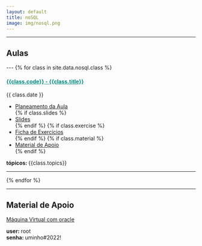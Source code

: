 ```yaml
---
layout: default
title: noSQL
image: img/nosql.png
---
```



<!--<h3 style="text-align:center;">Sistemas de Aprendizagem e Extração de Conhecimento</h3>-->

---
<h2> <i class="fa fa-file-o"></i> Aulas </h2>
---
{% for class in site.data.nosql.class %}

<h4> <span style="color: #048A81; text-decoration: underline;">{{class.code}} - {{class.title}}</span></h4>
<i class="fa fa-calendar"></i> {{ class.date }} 
<ul>
    <li> <a href="{{ class.plan }}" target='_blank'> Planeamento da Aula </a></li>
    {% if class.slides %} 
        <li> <a href="{{ class.slides }}" target='_blank'> Slides </a> </li>
    {% endif %}
    {% if class.exercise %} 
        <li> <a href="{{ class.exercise }}" target='_blank'> Ficha de Exercícios </a> </li>
    {% endif %}
    {% if class.material %} 
        <li> <a href="{{ class.material }}" target='_blank'> Material de Apoio </a> </li>
    {% endif %}
</ul>  
<strong> tópicos: </strong> {{class.topics}} 

---
{% endfor %}

---
<h2> Material de Apoio </h2>
<!--<h2> <i class="fa fa-hand-paper-o"></i> Trabalho Prático</h2>-->
<p> <a href="https://mega.nz/file/w0szwY7L#2onFNpqZO1sdy-wS-XLYeq2OATPHCXwoiDRnQu7QPNU" target="_blank"><i class="fa fa-file-text-o"></i> Máquina Virtual com oracle</a> </p>
<p> <i class="fa fa-user"></i> <strong> user: </strong>  root <br> 
<i class="fa fa-lock"></i> <strong> senha: </strong>  uminho#2022! </p>
